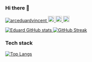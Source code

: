 ### Hi there 👋

<p align="left"> 
  <a href="https://github.com/arceduardvincent/arceduardvincent/">
    <img src="https://komarev.com/ghpvc/?username=arceduardvincent" alt="arceduardvincent" />
  </a>
  <a href="http://twitter.com/arceduard">
    <img height="20" src="https://img.shields.io/twitter/follow/arceduard?label=Twitter&logo=twitter&style=flat" />
  </a>
  <a href="https://github.com/arceduardvincent">
    <img height="20" src="https://img.shields.io/github/followers/arceduardvincent?label=follow&logo=github&style=flat" />
  </a>
  <a href="https://www.reddit.com/user/arceduardvincent">
    <img height="20" src="https://img.shields.io/reddit/user-karma/combined/arceduardvincent?label=Reddit&logo=reddit&style=flat" />
  </a>
  <!-- <a href="https://stackoverflow.com/users/3788603/arceduardvincent">
    <img height="20" src="https://img.shields.io/stackexchange/stackoverflow/r/3788603?label=StackOverflow&logo=stack-overflow&style=flat" />
  </a> -->
</p>

[![Eduard GitHub stats](https://github-readme-stats.vercel.app/api?username=arceduardvincent&show_icons=true&theme=highcontrast)
![GitHub Streak](https://github-readme-streak-stats.herokuapp.com/?user=arceduardvincent&theme&theme=dark)](https://git.io/streak-stats)

### Tech stack

[![Top Langs](https://github-readme-stats.vercel.app/api/top-langs/?username=arceduardvincent)](https://github.com/anuraghazra/github-readme-stats)




